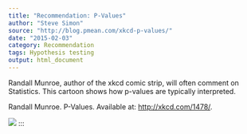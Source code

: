 ```yaml
---
title: "Recommendation: P-Values"
author: "Steve Simon"
source: "http://blog.pmean.com/xkcd-p-values/"
date: "2015-02-03"
category: Recommendation
tags: Hypothesis testing
output: html_document
---
```


Randall Munroe, author of the xkcd comic strip, will often comment on
Statistics. This cartoon shows how p-values are typically
interpreted.

<!---More--->

Randall Munroe. P-Values. Available at: <http://xkcd.com/1478/>.

![](https://imgs.xkcd.com/comics/p_values.png)
:::

